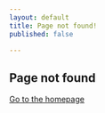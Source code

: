 ```yaml
---
layout: default
title: Page not found!
published: false

---
```

## Page not found

[Go to the homepage](/ "Back to homepage")